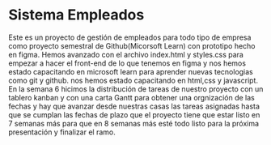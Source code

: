 # Sistema Empleados
Este es un proyecto de gestión de empleados para todo tipo de empresa como proyecto semestral de Github(Micorsoft Learn) 
con prototipo hecho en figma.
Hemos avanzado con el archivo index.html y styles.css para empezar a hacer el front-end de lo que tenemos en figma 
y nos hemos estado capacitando en microsoft learn para aprender nuevas tecnologias como git y github.
nos hemos estado capacitando en html,css y javascript. En la semana 6 hicimos la distribución de tareas de nuestro proyecto con un tablero kanban y con una carta Gantt para obtener una orgnización de las fechas y hay que avanzar desde nuestras casas las tareas asignadas hasta que se cumplan las fechas de plazo que el proyecto tiene que estar listo en 7 semanas más para que en 8 semanas más esté todo listo para la próxima presentación y finalizar el ramo.

